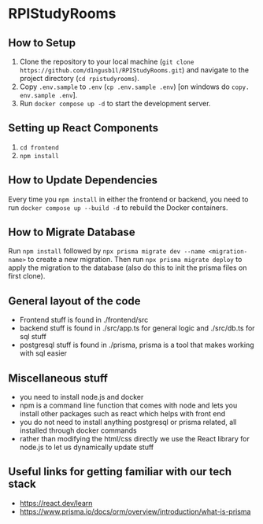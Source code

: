 # RPIStudyRooms

## How to Setup

1. Clone the repository to your local machine (`git clone https://github.com/d1ngusb1l/RPIStudyRooms.git`) and navigate to the project directory (`cd rpistudyrooms`).
2. Copy `.env.sample` to `.env` (`cp .env.sample .env`) [on windows do `copy. env.sample .env`]. 
3. Run `docker compose up -d` to start the development server.

## Setting up React Components

1. `cd frontend`
2. `npm install`

## How to Update Dependencies

Every time you `npm install` in either the frontend or backend, you need to run `docker compose up --build -d` to rebuild the Docker containers.

## How to Migrate Database

Run `npm install` followed by `npx prisma migrate dev --name <migration-name>` to create a new migration. Then run `npx prisma migrate deploy` to apply the migration to the database (also do this to init the prisma files on first clone).

## General layout of the code
* Frontend stuff is found in ./frontend/src
* backend stuff is found in ./src/app.ts for general logic and ./src/db.ts for sql stuff
* postgresql stuff is found in ./prisma, prisma is a tool that makes working with sql easier

## Miscellaneous stuff
* you need to install node.js and docker
* npm is a command line function that comes with node and lets you install other packages such as react which helps with front end
* you do not need to install anything postgresql or prisma related, all installed through docker commands
* rather than modifying the html/css directly we use the React library for node.js to let us dynamically update stuff

## Useful links for getting familiar with our tech stack
* https://react.dev/learn 
* https://www.prisma.io/docs/orm/overview/introduction/what-is-prisma 
